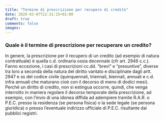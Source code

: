 ```yaml
---
title: "Termine di prescrizione per recupero di credito"
date: 2020-03-07T22:31:15+01:00
draft: true
comments: false
images:
---
```


### Quale è il termine di prescrizione per recuperare un credito?
In genere, la prescrizione per il recupero di un credito (ad esempio di natura contrattuale) è quella c.d. ordinaria ossia decennale (cfr art. 2946 c.c.).
Fanno eccezione, i casi di prescrizioni cc.dd. “brevi” e “presuntive”, diverse tra loro a seconda della natura del diritto vantato e disciplinate dagli artt. 2947 e ss del codice civile (quinquennali, triennali, biennali, annuali e c.d. infra annuali che maturano cioè con il decorso di meno di dodici mesi).
Perché un diritto di credito, non si estingua occorre, quindi, che venga interrotto in maniera regolare il decorso temporale della prescrizione, ad esempio, con l’invio di una idonea diffida ad adempiere tramite R.A.R. o P.E.C. presso la residenza (se persona fisica) o la sede legale (se persona giuridica) o presso l’eventuale indirizzo ufficiale di P.E.C. risultante dai pubblici registri.

